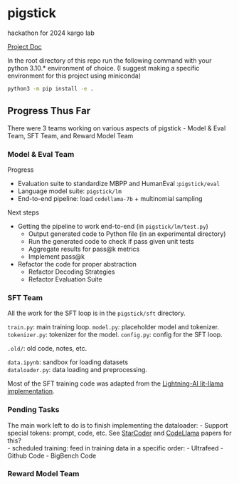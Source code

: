 # pigstick
hackathon for 2024 kargo lab

[Project Doc](https://docs.google.com/document/d/1Mm3LFp2ljiG0whlcMjvvCJ-S9P8eA71jAPAbhOQVYuo/edit?usp=sharing)


In the root directory of this repo run the following command with your python 3.10.* environment of choice.
(I suggest making a specific environment for this project using miniconda)
``` bash
python3 -m pip install -e .
```

## Progress Thus Far

There were 3 teams working on various aspects of pigstick - Model & Eval Team, SFT Team, and Reward Model Team

### Model & Eval Team

Progress
* Evaluation suite to standardize MBPP and HumanEval :`pigstick/eval`
* Language model suite: `pigstick/lm`
* End-to-end pipeline: load `codellama-7b` + multinomial sampling 

Next steps
* Getting the pipeline to work end-to-end (in `pigstick/lm/test.py`)
	* Output generated code to Python file (in an experimental directory) 
	* Run the generated code to check if pass given unit tests 
	* Aggregate results for pass@k metrics 
	* Implement pass@k 
* Refactor the code for proper abstraction
	* Refactor Decoding Strategies
	* Refactor Evaluation Suite 

### SFT Team 

All the work for the SFT loop is in the `pigstick/sft` directory. 

`train.py`: main training loop. 
`model.py`: placeholder model and tokenizer. 
`tokenizer.py`: tokenizer for the model. 
`config.py`: config for the SFT loop. 

`.old/`: old code, notes, etc.

`data.ipynb`: sandbox for loading datasets  
`dataloader.py`: data loading and preprocessing. 

Most of the SFT training code was adapted from the [Lightning-AI lit-llama implementation](https://github.com/Lightning-AI/lit-llama/tree/d513022842f7ee54c86595ce636d3133e35f8a8c/finetune). 


### Pending Tasks

The main work left to do is to finish implementing the dataloader: 
    - Support special tokens: prompt, code, etc. See [StarCoder](https://huggingface.co/bigcode/starcoder) and [CodeLlama](https://huggingface.co/codellama/CodeLlama-7b-hf) papers for this?  
    - scheduled training: feed in training data in a specific order: 
        - Ultrafeed 
        - Github Code
        - BigBench Code 



### Reward Model Team


